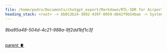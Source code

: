 ```yaml
---
file: /home/pedro/Documents/chatgpt_export/Markdown/RTL-SDR for Airport Broadcasts.md
heading_stack: <root> -> bb013b24-3092-439f-8959-db42f9b54bae -> System -> d927efc8-ebc0-4513-9b1a-c382f89937f7 -> System -> aaa2974b-2a43-49d9-bb4d-8d5ba31e6056 -> User -> 8ba95a48-504d-4c21-988a-9f2dd1bf1c3f
---
```

###### 8ba95a48-504d-4c21-988a-9f2dd1bf1c3f
[parent ⬆️](#aaa2974b-2a43-49d9-bb4d-8d5ba31e6056)
